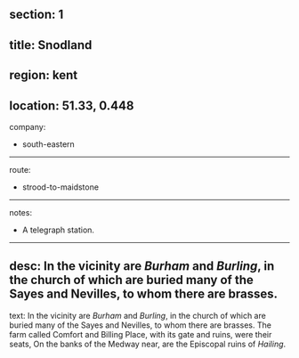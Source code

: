 section: 1
----
title: Snodland
----
region: kent
----
location: 51.33, 0.448
----
company:
- south-eastern
----
route:
- strood-to-maidstone
----
notes:
- A telegraph station.
----
desc: In the vicinity are *Burham* and *Burling*, in the church of which are buried many of the Sayes and Nevilles, to whom there are brasses.
----
text: In the vicinity are *Burham* and *Burling*, in the church of which are buried many of the Sayes and Nevilles, to whom there are brasses. The farm called Comfort and Billing Place, with its gate and ruins, were their seats, On the banks of the Medway near, are the Episcopal ruins of *Hailing*.
